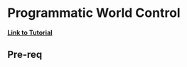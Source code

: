 # Programmatic World Control

[**Link to Tutorial**][1]

## Pre-req 

[1]: http://gazebosim.org/tutorials?tut=plugins_world_properties&cat=write_plugin
